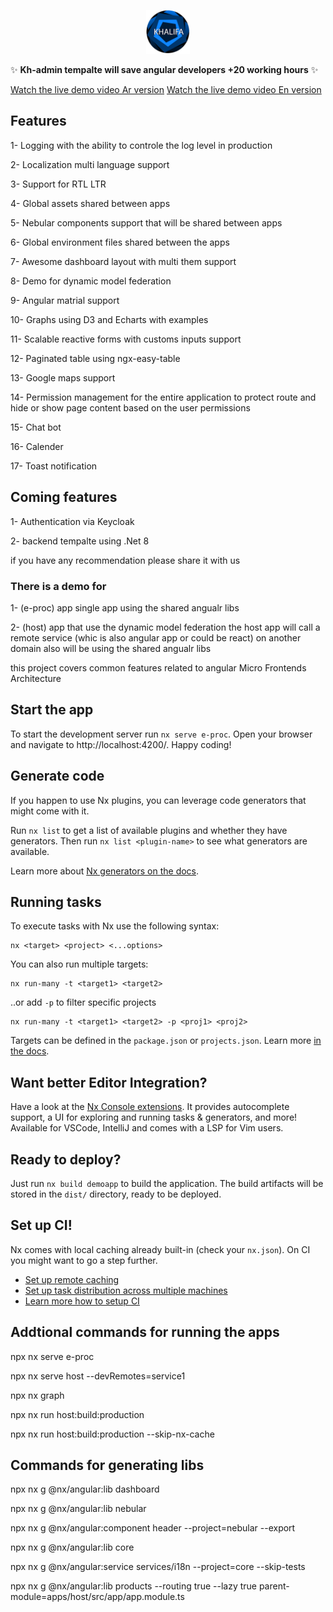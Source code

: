 


<p align="center">
  <img src="./libs/core/src/lib/assets/images/logo.png?raw=true" width="70" alt="Sublime's custom image">
</p>

 ✨ **Kh-admin tempalte will save angular developers +20 working hours** ✨

[Watch the live demo video Ar version](https://youtu.be/LfXIjkOTwsQ)
[Watch the live demo video En version](https://youtu.be/AxZ6mqya47w)

## Features
1- Logging with the ability to controle the log level in production 

2- Localization multi language support

3- Support for RTL LTR 

4- Global assets shared between apps

5- Nebular components support that will be shared between apps

6- Global environment files shared between the apps

7- Awesome dashboard layout with multi them support  

8- Demo for dynamic model federation 

9- Angular matrial support

10- Graphs using D3 and Echarts with examples 

11- Scalable reactive forms with customs inputs support

12- Paginated table using ngx-easy-table

13- Google maps support 

14- Permission management for the entire application to protect route and hide or show page content based on the user permissions 

15- Chat bot 

16- Calender

17- Toast notification   

## Coming features
1- Authentication via Keycloak

2- backend tempalte using .Net 8

if you have any recommendation please share it with us

### There is a demo for 
1- (e-proc) app single app using the shared angualr libs 

2- (host) app that use the dynamic model federation the host app will call a remote service (whic is also angular app or could be react) on another domain also will be using the shared angualr libs 

this project covers common features related to angular Micro Frontends Architecture

## Start the app

To start the development server run `nx serve e-proc`. Open your browser and navigate to http://localhost:4200/. Happy coding!


## Generate code

If you happen to use Nx plugins, you can leverage code generators that might come with it.

Run `nx list` to get a list of available plugins and whether they have generators. Then run `nx list <plugin-name>` to see what generators are available.

Learn more about [Nx generators on the docs](https://nx.dev/plugin-features/use-code-generators).

## Running tasks

To execute tasks with Nx use the following syntax:

```
nx <target> <project> <...options>
```

You can also run multiple targets:

```
nx run-many -t <target1> <target2>
```

..or add `-p` to filter specific projects

```
nx run-many -t <target1> <target2> -p <proj1> <proj2>
```

Targets can be defined in the `package.json` or `projects.json`. Learn more [in the docs](https://nx.dev/core-features/run-tasks).

## Want better Editor Integration?

Have a look at the [Nx Console extensions](https://nx.dev/nx-console). It provides autocomplete support, a UI for exploring and running tasks & generators, and more! Available for VSCode, IntelliJ and comes with a LSP for Vim users.

## Ready to deploy?

Just run `nx build demoapp` to build the application. The build artifacts will be stored in the `dist/` directory, ready to be deployed.

## Set up CI!

Nx comes with local caching already built-in (check your `nx.json`). On CI you might want to go a step further.

- [Set up remote caching](https://nx.dev/core-features/share-your-cache)
- [Set up task distribution across multiple machines](https://nx.dev/core-features/distribute-task-execution)
- [Learn more how to setup CI](https://nx.dev/recipes/ci)

## Addtional commands for running the apps
npx nx serve e-proc

npx nx serve host --devRemotes=service1

npx nx graph

npx nx run host:build:production

npx nx run host:build:production --skip-nx-cache


## Commands for generating libs
npx nx g @nx/angular:lib dashboard

npx nx g @nx/angular:lib nebular

npx nx g @nx/angular:component header --project=nebular --export

npx nx g @nx/angular:lib core

npx nx g @nx/angular:service services/i18n --project=core --skip-tests

npx nx g @nx/angular:lib products --routing true --lazy true parent-module=apps/host/src/app/app.module.ts


